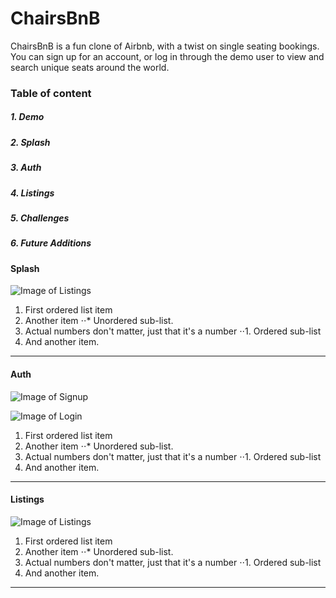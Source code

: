 # ChairsBnB
ChairsBnB is a fun clone of Airbnb, with a twist on single seating bookings. You can sign up for an account, or log in through the demo user to view and search unique seats around the world. 

### Table of content

##### 1. Demo
##### 2. Splash
##### 3. Auth
##### 4. Listings
##### 5. Challenges
##### 6. Future Additions


#### Splash

![Image of Listings](https://githubreadme.s3.amazonaws.com/screenshot-splash.png)

1. First ordered list item
2. Another item
⋅⋅* Unordered sub-list. 
1. Actual numbers don't matter, just that it's a number
⋅⋅1. Ordered sub-list
4. And another item.

***

#### Auth

![Image of Signup](https://githubreadme.s3.amazonaws.com/screenshot-signup.png)

![Image of Login](https://githubreadme.s3.amazonaws.com/screenshot-login.png)

1. First ordered list item
2. Another item
⋅⋅* Unordered sub-list. 
1. Actual numbers don't matter, just that it's a number
⋅⋅1. Ordered sub-list
4. And another item.

***

#### Listings

![Image of Listings](https://githubreadme.s3.amazonaws.com/screenshot-listings.png)

1. First ordered list item
2. Another item
⋅⋅* Unordered sub-list. 
1. Actual numbers don't matter, just that it's a number
⋅⋅1. Ordered sub-list
4. And another item.

***
